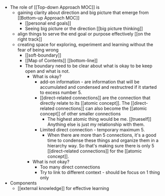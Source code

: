 - The role of [[Top-down Approach MOC]] is 
    - gaining clarity about direction and big picture that emerge from [[Bottom-up Approach MOC]]
        - [[personal end goals]] 
        - Seeing big picture or the direction [[big picture thinking]]
    - align things to serve the end goal or purpose effectively [[on the right track]]
    - creating space for exploring, experiment and learning without the fear of being wrong
        - [[soft-boundary]]
        - [[Map of Contents]] [[bottom-line]]
        - The boundary need to be clear about what is okay to be keep open and what is not.
            - What is okay?
                - add-on information - are information that will be accumulated and condensed and restructred if it started to excess number 5.
                - [[direct-related connections]] are the connection that directly relate to its [[atomic concept]]. The [[direct-related connections]] can also become the [[atomic concept]] of other smaller connections
                    - The highest atomic thing would be me. [[trueself]] Anything else is just my relationship with them.
                - Limited direct connection - temporary maximum 5.
                    - When there are more than 5 connections, it's a good time to condense these things and organize them in a hierarchy way. So that's making sure there is only 5 [[direct-related connections]] for the [[atomic concept]].
            - What is not okay?
                - Too many direct connections
                - Try to link to different context - should be focus on 1 thing only
- Components
    - [[external knowledge]] for effective learning
